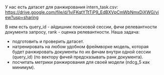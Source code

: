 У нас есть датасет для ранжирования intern_task.csv: 
https://drive.google.com/file/d/1viFKqtYTtTiP9_EdBXVpCmWbNmxDiXWG/view?usp=sharing

В нем есть query_id - айдишник поисковой сессии, фичи
релевантности документа запросу, rank - оценка релевантности.
Наша задача:
- подготовить и проверить датасет.
- натренировать на любом удобном фреймворке модель, которая
будет ранжировать документы по их фичам внутри одной сессии
(query_id) (по вектору фичей предсказывать ранк документа).
- посчитать метрики ранжирования для своей модели (ndcg_5 как
минимум).
